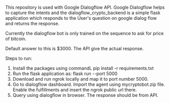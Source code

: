 This repository is used with Google Dialogflow API. Google Dialogflow helps to capture
the intents and the dialogflow_crypto_backend is a simple flask application which 
responds to the User's question on google dialog flow and returns the response.

Currently the dialogflow bot is only trained on the sequence to ask for price of bitcoin.

Default answer to this is $3000. The API give the actual response.

Steps to run:

1) Install the packages using commandL pip install -r requirements.txt
2) Run the flask application as: flask run --port 5000
3) Download and run ngrok locally and map it to port number 5000.
4) Go to dialogflow dashboard. Import the agent using mycryptobot.zip file. Enable the fulfillments and insert the ngrok public url there.
5) Query using dialogflow in browser. The response should be from API.
